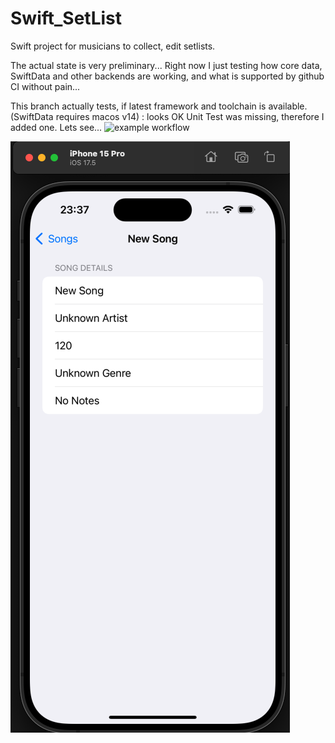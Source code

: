# Swift_SetList
Swift project for musicians to collect, edit setlists.

The actual state is very preliminary... Right now I just testing how core data, SwiftData and other backends are working, and what is supported by github CI without pain...

This branch actually tests, if latest framework and toolchain is available. (SwiftData requires macos v14) : looks OK
Unit Test was missing, therefore I added one. Lets see...
![example workflow](https://github.com/bfarago/Swift_SetList/workflows/swift.yml/badge.svg?event=push)

![screenshot](doc/sshot1.png)